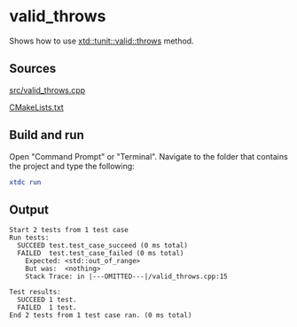 # valid_throws

Shows how to use [xtd::tunit::valid::throws](https://gammasoft71.github.io/xtd/reference_guides/latest/classxtd_1_1tunit_1_1valid.html#adaefe0145f2f2c4dd21a5c8f307f8278) method.

## Sources

[src/valid_throws.cpp](src/valid_throws.cpp)

[CMakeLists.txt](CMakeLists.txt)

## Build and run

Open "Command Prompt" or "Terminal". Navigate to the folder that contains the project and type the following:

```cmake
xtdc run
```

## Output

```
Start 2 tests from 1 test case
Run tests:
  SUCCEED test.test_case_succeed (0 ms total)
  FAILED  test.test_case_failed (0 ms total)
    Expected: <std::out_of_range>
    But was:  <nothing>
    Stack Trace: in |---OMITTED---|/valid_throws.cpp:15

Test results:
  SUCCEED 1 test.
  FAILED  1 test.
End 2 tests from 1 test case ran. (0 ms total)
```
